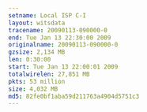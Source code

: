 ```yaml
---
setname: Local ISP C-I
layout: witsdata
tracename: 20090113-090000-0
end: Tue Jan 13 22:30:00 2009
originalname: 20090113-090000-0
gzsize: 2,134 MB
len: 0:30:00
start: Tue Jan 13 22:00:01 2009
totalwirelen: 27,851 MB
pkts: 53 million
size: 4,032 MB
md5: 82fe0bf1aba59d211763a4904d5751c3
---
```

